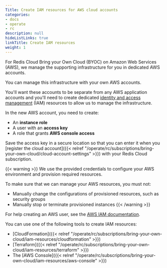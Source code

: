 ```yaml
---
Title: Create IAM resources for AWS cloud accounts
categories:
- docs
- operate
- rc
description: null
hideListLinks: true
linkTitle: Create IAM resources
weight: 1
---
```

For Redis Cloud Bring your Own Cloud (BYOC) on Amazon Web Services (AWS), we manage the supporting infrastructure for you in dedicated AWS accounts.

You can manage this infrastructure with your own AWS accounts.  

You'll want these accounts to be separate from any AWS application accounts 
and you'll need to create dedicated [identity and access management](https://docs.aws.amazon.com/IAM/latest/UserGuide/introduction.html) (IAM) resources to allow us to manage the infrastructure.

In the new AWS account, you need to create:

- An **instance role**
- A user with an **access key**
- A role that grants **AWS console access**

Save the access key in a secure location so that you can enter it when you [register the cloud account]({{< relref "/operate/rc/subscriptions/bring-your-own-cloud/cloud-account-settings" >}}) with your Redis Cloud subscription.

{{< warning >}}
We use the provided credentials to configure your AWS environment and provision required resources.

To make sure that we can manage your AWS resources, you must not:

- Manually change the configurations of provisioned resources, such as security groups
- Manually stop or terminate provisioned instances
{{< /warning >}}

For help creating an AWS user, see the [AWS IAM documentation](https://docs.aws.amazon.com/IAM/latest/UserGuide/id_credentials_access-keys.html).

You can use one of the following tools to create IAM resources:

- [CloudFormation]({{< relref "/operate/rc/subscriptions/bring-your-own-cloud/iam-resources/cloudformation" >}})
- [Terraform]({{< relref "/operate/rc/subscriptions/bring-your-own-cloud/iam-resources/terraform" >}})
- The [AWS Console]({{< relref "/operate/rc/subscriptions/bring-your-own-cloud/iam-resources/aws-console" >}})

